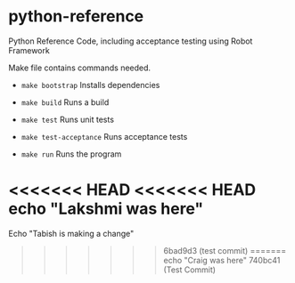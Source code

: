 # python-reference
Python Reference Code, including acceptance testing using Robot Framework

Make file contains commands needed.
* `make bootstrap` Installs dependencies

* `make build` Runs a build

* `make test` Runs unit tests

* `make test-acceptance` Runs acceptance tests

* `make run` Runs the program

<<<<<<< HEAD
<<<<<<< HEAD
echo "Lakshmi was here"
=======
Echo "Tabish is making a change" 
>>>>>>> 6bad9d3 (test commit)
=======
echo "Craig was here"
>>>>>>> 740bc41 (Test Commit)
